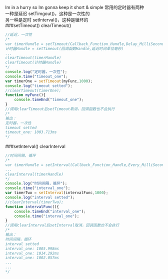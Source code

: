 Im in a hurry so Im gonna keep it short & simple
常用的定时器有两种  
一种是延迟 setTimgout()，这种是一次性的  
另一种是定时 setInterval()，这种是循环的  
###setTimeout() clearTimeout()
```javascript
//延迟，一次性
/*
var timerHandle = setTimeout(Callback_Function_Handle,Delay_MilliSecond_number);
计时器Handle = setTimeout(回调函数Handle,延迟时间单位毫秒)
...
clearTimeout(timerHandle)
clearTimeout(计时器Handle)
*/
console.log("定时器，一次性");
console.time("timeout_one");
var timerOne = setTimeout(myFunc,1000);
console.log("timeout setted");
//clearTimeout(timerOne);
function myFunc(){
	console.timeEnd("timeout_one");
}
//调用clearTimeout后setTimeout取消，回调函数也不会执行
/*
输出：
定时器，一次性
timeout setted
timeout_one: 1003.713ms
*/
```
###setInterval() clearInterval
```javascript
//时间间隔，循环
/*
var timerHandle = setInterval(Callback_Function_Handle,Every_MilliSecond_number);
...
clearInterval(timerHandle)
*/
console.log("时间间隔，循环");
console.time("interval_one");
var timerTwo = setInterval(intervalFunc,1000);
console.log("interval setted");
//clearInterval(timerTwo);
function intervalFunc(){
	console.timeEnd("interval_one");
	console.time("interval_one");
}
//调用clearInterval后setInterval取消，回调函数也不会执行
/*
输出：
时间间隔，循环
interval setted
interval_one: 1005.998ms
interval_one: 1014.292ms
interval_one: 1002.057ms
...
...
*/
```
